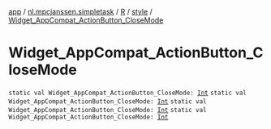[app](../../../index.md) / [nl.mpcjanssen.simpletask](../../index.md) / [R](../index.md) / [style](index.md) / [Widget_AppCompat_ActionButton_CloseMode](.)

# Widget_AppCompat_ActionButton_CloseMode

`static val Widget_AppCompat_ActionButton_CloseMode: `[`Int`](https://kotlinlang.org/api/latest/jvm/stdlib/kotlin/-int/index.html)
`static val Widget_AppCompat_ActionButton_CloseMode: `[`Int`](https://kotlinlang.org/api/latest/jvm/stdlib/kotlin/-int/index.html)
`static val Widget_AppCompat_ActionButton_CloseMode: `[`Int`](https://kotlinlang.org/api/latest/jvm/stdlib/kotlin/-int/index.html)
`static val Widget_AppCompat_ActionButton_CloseMode: `[`Int`](https://kotlinlang.org/api/latest/jvm/stdlib/kotlin/-int/index.html)